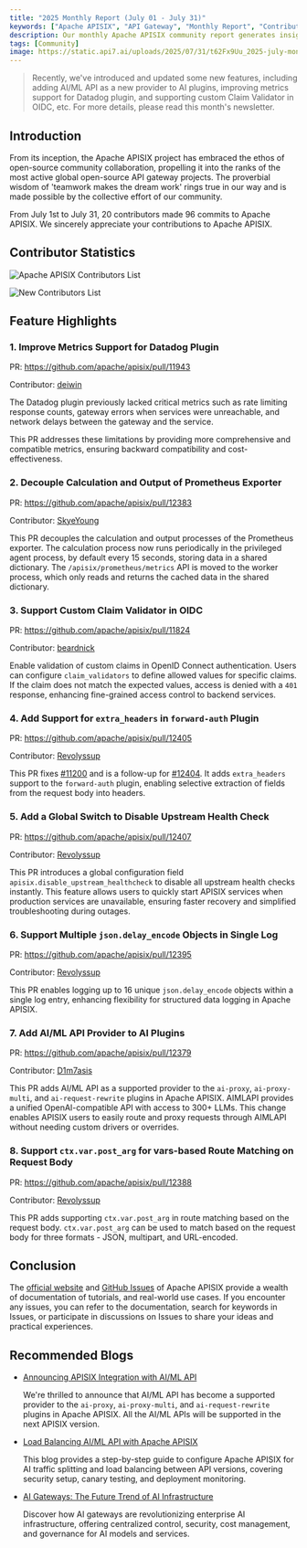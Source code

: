 ```yaml
---
title: "2025 Monthly Report (July 01 - July 31)"
keywords: ["Apache APISIX", "API Gateway", "Monthly Report", "Contributor"]
description: Our monthly Apache APISIX community report generates insights into the project's monthly developments. The reports provide a pathway into the Apache APISIX community, ensuring that you stay well-informed and actively involved.
tags: [Community]
image: https://static.api7.ai/uploads/2025/07/31/t62Fx9Uu_2025-july-monthly-report-cover-en.webp
---
```


> Recently, we've introduced and updated some new features, including adding AI/ML API as a new provider to AI plugins, improving metrics support for Datadog plugin, and supporting custom Claim Validator in OIDC, etc. For more details, please read this month's newsletter.

<!--truncate-->

## Introduction

From its inception, the Apache APISIX project has embraced the ethos of open-source community collaboration, propelling it into the ranks of the most active global open-source API gateway projects. The proverbial wisdom of 'teamwork makes the dream work' rings true in our way and is made possible by the collective effort of our community.

From July 1st to July 31, 20 contributors made 96 commits to Apache APISIX. We sincerely appreciate your contributions to Apache APISIX.

## Contributor Statistics

![Apache APISIX Contributors List](https://static.api7.ai/uploads/2025/07/31/QnqX7l1o_2025-july-contributor-list.webp)

![New Contributors List](https://static.api7.ai/uploads/2025/07/31/7dQAgNIT_2025-july-new-contributors.webp)

## Feature Highlights

### 1. Improve Metrics Support for Datadog Plugin

PR: https://github.com/apache/apisix/pull/11943

Contributor: [deiwin](https://github.com/deiwin)

The Datadog plugin previously lacked critical metrics such as rate limiting response counts, gateway errors when services were unreachable, and network delays between the gateway and the service.

This PR addresses these limitations by providing more comprehensive and compatible metrics, ensuring backward compatibility and cost-effectiveness.

### 2. Decouple Calculation and Output of Prometheus Exporter

PR: https://github.com/apache/apisix/pull/12383

Contributor: [SkyeYoung](https://github.com/SkyeYoung)

This PR decouples the calculation and output processes of the Prometheus exporter. The calculation process now runs periodically in the privileged agent process, by default every 15 seconds, storing data in a shared dictionary. The `/apisix/prometheus/metrics` API is moved to the worker process, which only reads and returns the cached data in the shared dictionary.

### 3. Support Custom Claim Validator in OIDC

PR: https://github.com/apache/apisix/pull/11824

Contributor: [beardnick](https://github.com/beardnick)

Enable validation of custom claims in OpenID Connect authentication. Users can configure `claim_validators` to define allowed values for specific claims. If the claim does not match the expected values, access is denied with a `401` response, enhancing fine-grained access control to backend services.

### 4. Add Support for `extra_headers` in `forward-auth` Plugin

PR: https://github.com/apache/apisix/pull/12405

Contributor: [Revolyssup](https://github.com/Revolyssup)

This PR fixes [#11200](https://github.com/apache/apisix/issues/11200) and is a follow-up for [#12404](https://github.com/apache/apisix/pull/12404). It adds `extra_headers` support to the `forward-auth` plugin, enabling selective extraction of fields from the request body into headers.

### 5. Add a Global Switch to Disable Upstream Health Check

PR: https://github.com/apache/apisix/pull/12407

Contributor: [Revolyssup](https://github.com/Revolyssup)

This PR introduces a global configuration field `apisix.disable_upstream_healthcheck` to disable all upstream health checks instantly. This feature allows users to quickly start APISIX services when production services are unavailable, ensuring faster recovery and simplified troubleshooting during outages.

### 6. Support Multiple `json.delay_encode` Objects in Single Log

PR: https://github.com/apache/apisix/pull/12395

Contributor: [Revolyssup](https://github.com/Revolyssup)

This PR enables logging up to 16 unique `json.delay_encode` objects within a single log entry, enhancing flexibility for structured data logging in Apache APISIX.

### 7. Add AI/ML API Provider to AI Plugins

PR: https://github.com/apache/apisix/pull/12379

Contributor: [D1m7asis](https://github.com/D1m7asis)

This PR adds AI/ML API as a supported provider to the `ai-proxy`, `ai-proxy-multi`, and `ai-request-rewrite` plugins in Apache APISIX. AIMLAPI provides a unified OpenAI-compatible API with access to 300+ LLMs. This change enables APISIX users to easily route and proxy requests through AIMLAPI without needing custom drivers or overrides.

### 8. Support `ctx.var.post_arg` for vars-based Route Matching on Request Body

PR: https://github.com/apache/apisix/pull/12388

Contributor: [Revolyssup](https://github.com/Revolyssup)

This PR adds supporting `ctx.var.post_arg` in route matching based on the request body. `ctx.var.post_arg` can be used to match based on the request body for three formats - JSON, multipart, and URL-encoded.

## Conclusion

The [official website](https://apisix.apache.org/) and [GitHub Issues](https://github.com/apache/apisix/issues) of Apache APISIX provide a wealth of documentation of tutorials, and real-world use cases. If you encounter any issues, you can refer to the documentation, search for keywords in Issues, or participate in discussions on Issues to share your ideas and practical experiences.

## Recommended Blogs

- [Announcing APISIX Integration with AI/ML API](https://apisix.apache.org/blog/2025/07/29/announcing-integration-of-apisix-and-ai-ml-api/)

  We're thrilled to announce that AI/ML API has become a supported provider to the `ai-proxy`, `ai-proxy-multi`, and `ai-request-rewrite` plugins in Apache APISIX. All the AI/ML APIs will be supported in the next APISIX version.

- [Load Balancing AI/ML API with Apache APISIX](https://apisix.apache.org/blog/2025/07/31/load-balancing-between-ai-ml-api-with-apisix/)

  This blog provides a step-by-step guide to configure Apache APISIX for AI traffic splitting and load balancing between API versions, covering security setup, canary testing, and deployment monitoring.

- [AI Gateways: The Future Trend of AI Infrastructure](https://apisix.apache.org/blog/2025/06/18/ai-gateway-future-trend-of-ai-infrastructure/)

  Discover how AI gateways are revolutionizing enterprise AI infrastructure, offering centralized control, security, cost management, and governance for AI models and services.
